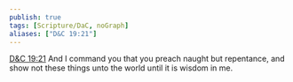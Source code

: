 ```yaml
---
publish: true
tags: [Scripture/DaC, noGraph]
aliases: ["D&C 19:21"]
---
```

[D&C 19:21](https://churchofjesuschrist.org/study/scriptures/dc-testament/dc/19?lang=eng&id=p21#p21) And I command you that you preach naught but repentance, and show not these things unto the world until it is wisdom in me.
